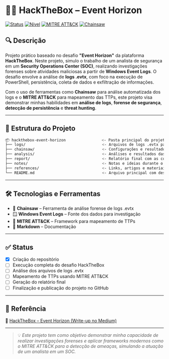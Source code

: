 # 🕵️‍♀️ HackTheBox – Event Horizon

[![Status](https://img.shields.io/badge/status-em%20andamento-yellow)]()
[![Nível](https://img.shields.io/badge/nível-intermediário-blue)]()
[![MITRE ATT&CK](https://img.shields.io/badge/framework-MITRE%20ATT%26CK-red)]()
[![Chainsaw](https://img.shields.io/badge/Chainsaw-Forensic%20Tool-green)]()

## 🔍 Descrição

Projeto prático baseado no desafio **"Event Horizon"** da plataforma **HackTheBox**. Neste projeto, simulo o trabalho de um analista de segurança em um **Security Operations Center (SOC)**, realizando investigações forenses sobre atividades maliciosas a partir de **Windows Event Logs**. O desafio envolve a análise de **logs .evtx**, com foco na execução de PowerShell, persistência, coleta de dados e exfiltração de informações.

Com o uso de ferramentas como **Chainsaw** para análise automatizada dos logs e o **MITRE ATT&CK** para mapeamento das TTPs, este projeto visa demonstrar minhas habilidades em **análise de logs**, **forense de segurança**, **detecção de persistência** e **threat hunting**.

---

## 📁 Estrutura do Projeto

```bash
📦 hackthebox-event-horizon                <- Pasta principal do projeto
├── logs/                                  <- Arquivos de logs .evtx para análise
├── chainsaw/                              <- Configurações e resultados do Chainsaw
├── analysis/                              <- Análises e resultados das investigações
├── report/                                <- Relatório final com as conclusões
├── notes/                                 <- Notas e ideias durante o processo
├── references/                            <- Links, artigos e materiais consultados
└── README.md                              <- Arquivo principal com descrição do projeto
```

---

## 🛠️ Tecnologias e Ferramentas

- 🧰 **Chainsaw** – Ferramenta de análise forense de logs .evtx
- 🪟 **Windows Event Logs** – Fonte dos dados para investigação
- 🧠 **MITRE ATT&CK** – Framework para mapeamento de TTPs
- 📜 **Markdown** – Documentação

---

## ✅ Status

- [x] Criação do repositório
- [ ] Execução completa do desafio HackTheBox
- [ ] Análise dos arquivos de logs .evtx
- [ ] Mapeamento de TTPs usando MITRE ATT&CK
- [ ] Geração do relatório final
- [ ] Finalização e publicação do projeto no GitHub

---

## 📌 Referência

🔗 [HackTheBox – Event Horizon (Write-up no Medium)](https://0xect0.medium.com/hackthebox-event-horizon-forensics-challenge-writeup-b32839a3307d)

---

> 💡 *Este projeto tem como objetivo demonstrar minha capacidade de realizar investigações forenses e aplicar frameworks modernos como o MITRE ATT&CK para a detecção de ameaças, simulando a atuação de um analista em um SOC.*

